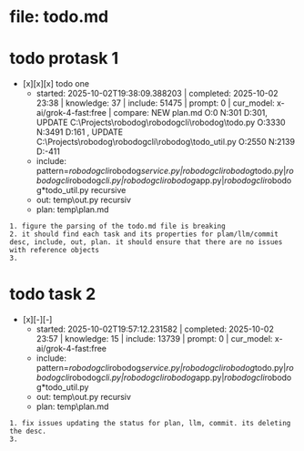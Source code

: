 # file: todo.md


# todo  protask 1
- [x][x][x] todo one
  - started: 2025-10-02T19:38:09.388203 | completed: 2025-10-02 23:38 | knowledge: 37 | include: 51475 | prompt: 0 | cur_model: x-ai/grok-4-fast:free | compare: NEW plan.md O:0 N:301 D:301, UPDATE C:\Projects\robodog\robodogcli\robodog\todo.py O:3330 N:3491 D:161 , UPDATE C:\Projects\robodog\robodogcli\robodog\todo_util.py O:2550 N:2139 D:-411 
  - include: pattern=*robodogcli*robodog*service.py|*robodogcli*robodog*todo.py|*robodogcli*robodog*cli.py|*robodogcli*robodog*app.py|*robodogcli*robodog*todo_util.py recursive
  - out: temp\out.py recursiv 
  - plan: temp\plan.md
```knowledge
1. figure the parsing of the todo.md file is breaking
2. it should find each task and its properties for plam/llm/commit desc, include, out, plan. it should ensure that there are no issues with reference objects
3. 
``` 



# todo  task 2
- [x][-][-] 
  - started: 2025-10-02T19:57:12.231582 | completed: 2025-10-02 23:57 | knowledge: 15 | include: 13739 | prompt: 0 | cur_model: x-ai/grok-4-fast:free
  - include: pattern=*robodogcli*robodog*service.py|*robodogcli*robodog*todo.py|*robodogcli*robodog*cli.py|*robodogcli*robodog*app.py|*robodogcli*robodog*todo_util.py 
  - out: temp\out.py recursiv 
  - plan: temp\plan.md
```knowledge
1. fix issues updating the status for plan, llm, commit. its deleting the desc. 
3. 
``` 